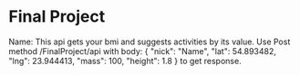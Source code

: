# Final Project
Name:
This api gets your bmi and suggests activities by its value. 
Use Post method /FinalProject/api with body:
{
    "nick": "Name",
    "lat": 54.893482, 
    "lng": 23.944413,
    "mass": 100,
    "height": 1.8
}
to get response.
